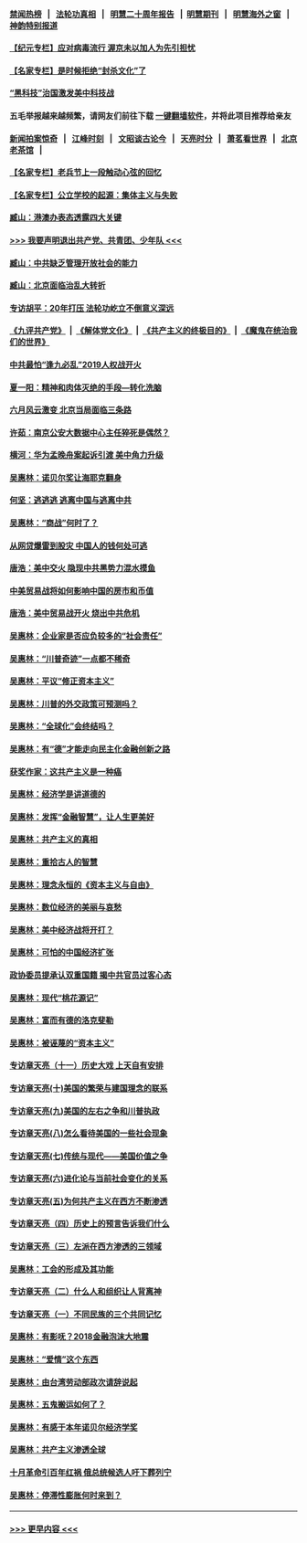 #### [禁闻热榜](热点新闻.md?=0)  &nbsp;&nbsp;|&nbsp;&nbsp; [法轮功真相](https://github.com/gfw-breaker/truth/blob/master/README.md?=0) &nbsp;&nbsp;|&nbsp;&nbsp; [明慧二十周年报告](https://github.com/gfw-breaker/mh-reports/blob/master/README.md?=0) &nbsp;&nbsp;|&nbsp;&nbsp;[明慧期刊](https://github.com/gfw-breaker/mh-qikan) &nbsp;&nbsp;|&nbsp;&nbsp; [明慧海外之窗](https://github.com/gfw-breaker/mh-news/blob/master/README.md?=0) &nbsp;&nbsp;|&nbsp;&nbsp; [神韵特别报道](https://github.com/gfw-breaker/mh-news/blob/master/shenyun.md?=0)
#### [【纪元专栏】应对病毒流行 渥京未以加人为先引担忧](../pages/nsc423/n11875714.md?t=03160731) 
#### [【名家专栏】是时候拒绝“封杀文化”了](../pages/nsc423/n11814093.md?t=03160731) 
#### [“黑科技”治国激发美中科技战](../pages/nsc423/n11638056.md?t=03160731) 
#### 五毛举报越来越频繁，请网友们前往下载 [一键翻墙软件](https://github.com/gfw-breaker/ssr-accounts)，并将此项目推荐给亲友
#### [新闻拍案惊奇](https://github.com/gfw-breaker/banned-news/blob/master/pages/link4.md) &nbsp;&nbsp;|&nbsp;&nbsp; [江峰时刻](https://github.com/gfw-breaker/banned-news/blob/master/pages/link4.md) &nbsp;&nbsp;|&nbsp;&nbsp; [文昭谈古论今](https://github.com/gfw-breaker/banned-news/blob/master/pages/link4.md) &nbsp;&nbsp;|&nbsp;&nbsp; [天亮时分](https://github.com/gfw-breaker/banned-news/blob/master/pages/link4.md) &nbsp;&nbsp;|&nbsp;&nbsp; [萧茗看世界](https://github.com/gfw-breaker/banned-news/blob/master/pages/link4.md) &nbsp;&nbsp;|&nbsp;&nbsp; [北京老茶馆](https://github.com/gfw-breaker/banned-news/blob/master/pages/link4.md) &nbsp;&nbsp;|&nbsp;&nbsp; 
#### [【名家专栏】老兵节上一段触动心弦的回忆](../pages/nsc423/n11646016.md?t=03160731) 
#### [【名家专栏】公立学校的起源：集体主义与失败](../pages/nsc423/n11601833.md?t=03160731) 
#### [臧山：港澳办表态透露四大关键](../pages/nsc423/n11421628.md?t=03160731) 
#### [>>> 我要声明退出共产党、共青团、少年队 <<<](https://github.com/begood0513/goodnews/blob/master/quit/letter.md) 
#### [臧山：中共缺乏管理开放社会的能力](../pages/nsc423/n11407457.md?t=03160731) 
#### [臧山：北京面临治乱大转折](../pages/nsc423/n11406895.md?t=03160731) 
#### [专访胡平：20年打压 法轮功屹立不倒意义深远](../pages/nsc423/n11398800.md?t=03160731) 
#### [《九评共产党》](https://github.com/begood0513/9ping.md/blob/master/README.md) &nbsp;|&nbsp; [《解体党文化》](../../../../jtdwh.md/blob/master/README.md)  &nbsp;|&nbsp; [《共产主义的终极目的》](../../../../gczydzjmd.md/blob/master/README.md) &nbsp;|&nbsp; [《魔鬼在统治我们的世界》](../../../../mgztzwmdsj.md/blob/master/README.md) 
#### [中共最怕“逢九必乱”2019人权战开火](../pages/nsc423/n11385248.md?t=03160731) 
#### [夏一阳：精神和肉体灭绝的手段—转化洗脑](../pages/nsc423/n11368250.md?t=03160731) 
#### [六月风云激变 北京当局面临三条路](../pages/nsc423/n11313668.md?t=03160731) 
#### [许茹：南京公安大数据中心主任猝死是偶然？](../pages/nsc423/n11064744.md?t=03160731) 
#### [横河：华为孟晚舟案起诉引渡 美中角力升级](../pages/nsc423/n11027230.md?t=03160731) 
#### [吴惠林：诺贝尔奖让海耶克翻身](../pages/nsc423/n10890049.md?t=03160731) 
#### [何坚：逃逃逃 逃离中国与逃离中共](../pages/nsc423/n10592891.md?t=03160731) 
#### [吴惠林：“商战”何时了？](../pages/nsc423/n10573558.md?t=03160731) 
#### [从网贷爆雷到股灾 中国人的钱何处可逃](../pages/nsc423/n10572800.md?t=03160731) 
#### [唐浩：美中交火 隐现中共黑势力混水摸鱼](../pages/nsc423/n10544040.md?t=03160731) 
#### [中美贸易战将如何影响中国的房市和币值](../pages/nsc423/n10543697.md?t=03160731) 
#### [唐浩：美中贸易战开火 烧出中共危机](../pages/nsc423/n10540126.md?t=03160731) 
#### [吴惠林：企业家是否应负较多的“社会责任”](../pages/nsc423/n10535022.md?t=03160731) 
#### [吴惠林：“川普奇迹”一点都不稀奇](../pages/nsc423/n10512808.md?t=03160731) 
#### [吴惠林：平议“修正资本主义”](../pages/nsc423/n10495724.md?t=03160731) 
#### [吴惠林：川普的外交政策可预测吗？](../pages/nsc423/n10462387.md?t=03160731) 
#### [吴惠林：“全球化”会终结吗？](../pages/nsc423/n10452838.md?t=03160731) 
#### [吴惠林：有“德”才能走向民主化金融创新之路](../pages/nsc423/n10432292.md?t=03160731) 
#### [获奖作家：这共产主义是一种癌](../pages/nsc423/n10431541.md?t=03160731) 
#### [吴惠林：经济学是讲道德的](../pages/nsc423/n10398014.md?t=03160731) 
#### [吴惠林：发挥“金融智慧”，让人生更美好](../pages/nsc423/n10375019.md?t=03160731) 
#### [吴惠林：共产主义的真相](../pages/nsc423/n10351394.md?t=03160731) 
#### [吴惠林：重拾古人的智慧](../pages/nsc423/n10337691.md?t=03160731) 
#### [吴惠林：理念永恒的《资本主义与自由》](../pages/nsc423/n10316274.md?t=03160731) 
#### [吴惠林：数位经济的美丽与哀愁](../pages/nsc423/n10292946.md?t=03160731) 
#### [吴惠林：美中经济战将开打？](../pages/nsc423/n10258825.md?t=03160731) 
#### [吴惠林：可怕的中国经济扩张](../pages/nsc423/n10219147.md?t=03160731) 
#### [政协委员提承认双重国籍 揭中共官员过客心态](../pages/nsc423/n10208809.md?t=03160731) 
#### [吴惠林：现代“桃花源记”](../pages/nsc423/n10185234.md?t=03160731) 
#### [吴惠林：富而有德的洛克斐勒](../pages/nsc423/n10142264.md?t=03160731) 
#### [吴惠林：被诬蔑的“资本主义”](../pages/nsc423/n10124816.md?t=03160731) 
#### [专访章天亮（十一）历史大戏 上天自有安排](../pages/nsc423/n10094905.md?t=03160731) 
#### [专访章天亮(十)美国的繁荣与建国理念的联系](../pages/nsc423/n10094899.md?t=03160731) 
#### [专访章天亮(九)美国的左右之争和川普执政](../pages/nsc423/n10094889.md?t=03160731) 
#### [专访章天亮(八)怎么看待美国的一些社会现象](../pages/nsc423/n10094857.md?t=03160731) 
#### [专访章天亮(七)传统与现代——美国价值之争](../pages/nsc423/n10093140.md?t=03160731) 
#### [专访章天亮(六)进化论与当前社会变化的关系](../pages/nsc423/n10092036.md?t=03160731) 
#### [专访章天亮(五)为何共产主义在西方不断渗透](../pages/nsc423/n10083620.md?t=03160731) 
#### [专访章天亮（四）历史上的预言告诉我们什么](../pages/nsc423/n10083606.md?t=03160731) 
#### [专访章天亮（三）左派在西方渗透的三领域](../pages/nsc423/n10081115.md?t=03160731) 
#### [吴惠林：工会的形成及其功能](../pages/nsc423/n10080633.md?t=03160731) 
#### [专访章天亮（二）什么人和组织让人背离神](../pages/nsc423/n10076637.md?t=03160731) 
#### [专访章天亮（一）不同民族的三个共同记忆](../pages/nsc423/n10074188.md?t=03160731) 
#### [吴惠林：有影呒？2018金融泡沫大地震](../pages/nsc423/n10040534.md?t=03160731) 
#### [吴惠林：“爱情”这个东西](../pages/nsc423/n10019423.md?t=03160731) 
#### [吴惠林：由台湾劳动部政次请辞说起](../pages/nsc423/n9979679.md?t=03160731) 
#### [吴惠林：五鬼搬运如何了？](../pages/nsc423/n9925338.md?t=03160731) 
#### [吴惠林：有感于本年诺贝尔经济学奖](../pages/nsc423/n9871883.md?t=03160731) 
#### [吴惠林：共产主义渗透全球](../pages/nsc423/n9812748.md?t=03160731) 
#### [十月革命引百年红祸 俄总统候选人吁下葬列宁](../pages/nsc423/n9810182.md?t=03160731) 
#### [吴惠林：停滞性膨胀何时来到？](../pages/nsc423/n9764136.md?t=03160731) 

----
#### [ >>> 更早内容 <<< ](../indexes/nsc423-earlier.md)
